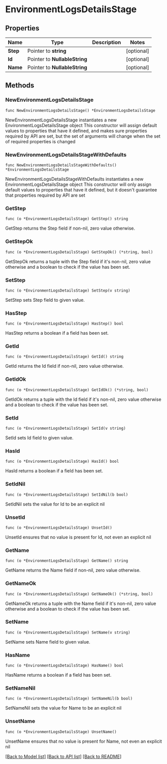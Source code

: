 # EnvironmentLogsDetailsStage

## Properties

Name | Type | Description | Notes
------------ | ------------- | ------------- | -------------
**Step** | Pointer to **string** |  | [optional] 
**Id** | Pointer to **NullableString** |  | [optional] 
**Name** | Pointer to **NullableString** |  | [optional] 

## Methods

### NewEnvironmentLogsDetailsStage

`func NewEnvironmentLogsDetailsStage() *EnvironmentLogsDetailsStage`

NewEnvironmentLogsDetailsStage instantiates a new EnvironmentLogsDetailsStage object
This constructor will assign default values to properties that have it defined,
and makes sure properties required by API are set, but the set of arguments
will change when the set of required properties is changed

### NewEnvironmentLogsDetailsStageWithDefaults

`func NewEnvironmentLogsDetailsStageWithDefaults() *EnvironmentLogsDetailsStage`

NewEnvironmentLogsDetailsStageWithDefaults instantiates a new EnvironmentLogsDetailsStage object
This constructor will only assign default values to properties that have it defined,
but it doesn't guarantee that properties required by API are set

### GetStep

`func (o *EnvironmentLogsDetailsStage) GetStep() string`

GetStep returns the Step field if non-nil, zero value otherwise.

### GetStepOk

`func (o *EnvironmentLogsDetailsStage) GetStepOk() (*string, bool)`

GetStepOk returns a tuple with the Step field if it's non-nil, zero value otherwise
and a boolean to check if the value has been set.

### SetStep

`func (o *EnvironmentLogsDetailsStage) SetStep(v string)`

SetStep sets Step field to given value.

### HasStep

`func (o *EnvironmentLogsDetailsStage) HasStep() bool`

HasStep returns a boolean if a field has been set.

### GetId

`func (o *EnvironmentLogsDetailsStage) GetId() string`

GetId returns the Id field if non-nil, zero value otherwise.

### GetIdOk

`func (o *EnvironmentLogsDetailsStage) GetIdOk() (*string, bool)`

GetIdOk returns a tuple with the Id field if it's non-nil, zero value otherwise
and a boolean to check if the value has been set.

### SetId

`func (o *EnvironmentLogsDetailsStage) SetId(v string)`

SetId sets Id field to given value.

### HasId

`func (o *EnvironmentLogsDetailsStage) HasId() bool`

HasId returns a boolean if a field has been set.

### SetIdNil

`func (o *EnvironmentLogsDetailsStage) SetIdNil(b bool)`

 SetIdNil sets the value for Id to be an explicit nil

### UnsetId
`func (o *EnvironmentLogsDetailsStage) UnsetId()`

UnsetId ensures that no value is present for Id, not even an explicit nil
### GetName

`func (o *EnvironmentLogsDetailsStage) GetName() string`

GetName returns the Name field if non-nil, zero value otherwise.

### GetNameOk

`func (o *EnvironmentLogsDetailsStage) GetNameOk() (*string, bool)`

GetNameOk returns a tuple with the Name field if it's non-nil, zero value otherwise
and a boolean to check if the value has been set.

### SetName

`func (o *EnvironmentLogsDetailsStage) SetName(v string)`

SetName sets Name field to given value.

### HasName

`func (o *EnvironmentLogsDetailsStage) HasName() bool`

HasName returns a boolean if a field has been set.

### SetNameNil

`func (o *EnvironmentLogsDetailsStage) SetNameNil(b bool)`

 SetNameNil sets the value for Name to be an explicit nil

### UnsetName
`func (o *EnvironmentLogsDetailsStage) UnsetName()`

UnsetName ensures that no value is present for Name, not even an explicit nil

[[Back to Model list]](../README.md#documentation-for-models) [[Back to API list]](../README.md#documentation-for-api-endpoints) [[Back to README]](../README.md)


